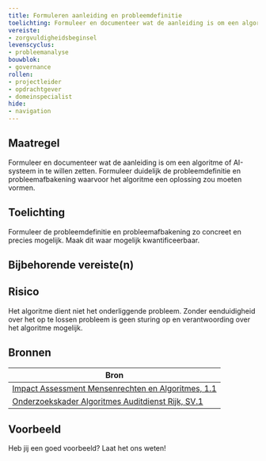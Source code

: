 ```yaml
---
title: Formuleren aanleiding en probleemdefinitie
toelichting: Formuleer en documenteer wat de aanleiding is om een algoritme of AI-systeem in te willen zetten. 
vereiste:
- zorgvuldigheidsbeginsel
levenscyclus:
- probleemanalyse
bouwblok:
- governance
rollen:
- projectleider
- opdrachtgever
- domeinspecialist
hide:
- navigation
---
```


<!-- tags -->

## Maatregel
Formuleer en documenteer wat de aanleiding is om een algoritme of AI-systeem in te willen zetten. 
Formuleer duidelijk de probleemdefinitie en probleemafbakening waarvoor het algoritme een oplossing zou moeten vormen. 

## Toelichting
Formuleer de probleemdefinitie en probleemafbakening zo concreet en precies mogelijk. Maak dit waar mogelijk kwantificeerbaar. 

## Bijbehorende vereiste(n)

<!-- list_vereisten_on_maatregelen_page -->

## Risico
Het algoritme dient niet het onderliggende probleem. 
Zonder eenduidigheid over het op te lossen probleem is geen sturing op en verantwoording over het algoritme mogelijk. 

## Bronnen
| Bron                                                                                                                                                                     |
|--------------------------------------------------------------------------------------------------------------------------------------------------------------------------|
| [Impact Assessment Mensenrechten en Algoritmes, 1.1](https://www.rijksoverheid.nl/documenten/rapporten/2021/02/25/impact-assessment-mensenrechten-en-algoritmes)          |
| [Onderzoekskader Algoritmes Auditdienst Rijk, SV.1](https://www.rijksoverheid.nl/documenten/rapporten/2023/07/11/onderzoekskader-algoritmes-adr-2023)                    |

## Voorbeeld

Heb jij een goed voorbeeld? Laat het ons weten!

